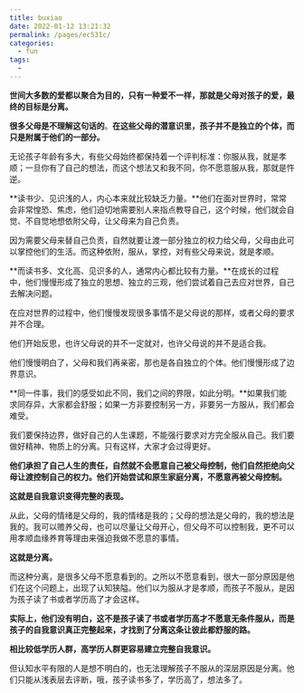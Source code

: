 ```yaml
---
title: buxiao
date: 2022-01-12 13:21:32
permalink: /pages/ec531c/
categories:
  - fun
tags:
  - 
---
```

**世间大多数的爱都以聚合为目的，只有一种爱不一样，那就是父母对孩子的爱，最终的目标是分离。**

**很多父母是不理解这句话的**。**在这些父母的潜意识里，孩子并不是独立的个体，而只是附属于他们的一部分。**

无论孩子年龄有多大，有些父母始终都保持着一个评判标准：你服从我，就是孝顺；一旦你有了自己的想法，而这个想法又和我不同，你不愿意服从我，那就是忤逆。

**读书少、见识浅的人，内心本来就比较缺乏力量。**他们在面对世界时，常常会非常惶恐、焦虑，他们迫切地需要别人来指点教导自己，这个时候，他们就会自觉、不自觉地想依附父母，让父母来为自己负责。

因为需要父母来替自己负责，自然就要让渡一部分独立的权力给父母，父母由此可以掌控他们的生活。而这种依附，服从，掌控，对有些父母来说，就是孝顺。

**而读书多、文化高、见识多的人，通常内心都比较有力量。**在成长的过程中，他们慢慢形成了独立的思想、独立的三观，他们尝试着自己去应对世界，自己去解决问题。

在应对世界的过程中，他们慢慢发现很多事情不是父母说的那样，或者父母的要求并不合理。

他们开始反思，也许父母说的并不一定就对，也许父母说的并不是适合我。

他们慢慢明白了，父母和我们再亲密，那也是各自独立的个体。他们慢慢形成了边界意识。

**同一件事，我们的感受如此不同，我们之间的界限，如此分明。**如果我们能求同存异，大家都会舒服；如果一方非要控制另一方，非要另一方服从，我们都会难受。

我们要保持边界，做好自己的人生课题，不能强行要求对方完全服从自己。我们要做好精神、物质上的分离。只有这样，大家才会过得更好。

**他们承担了自己人生的责任，自然就不会愿意自己被父母控制，他们自然拒绝向父母让渡控制自己的权力。他们开始尝试和原生家庭分离，不愿意再被父母控制。**

**这就是自我意识变得完整的表现。**



从此，父母的情绪是父母的，我的情绪是我的；父母的想法是父母的，我的想法是我的。我可以赡养父母，也可以尽量让父母开心，但父母不可以控制我，更不可以用孝顺血缘养育等理由来强迫我做不愿意的事情。

**这就是分离。**

而这种分离，是很多父母不愿意看到的。之所以不愿意看到，很大一部分原因是他们在这个问题上，出现了认知狭隘。他们以为服从才是孝顺，而孩子不服从，是因为孩子读了书或者学历高了才会这样。

**实际上，他们没有明白，这不是孩子读了书或者学历高才不愿意无条件服从，而是孩子的自我意识真正完整起来，才找到了分离这条让彼此都舒服的路。**

**相比较低学历人群，高学历人群更容易建立完整自我意识。**

但认知水平有限的人是想不明白的，也无法理解孩子不服从的深层原因是分离。他们只能从浅表层去评断，哦，孩子读书多了，学历高了，想法多了。

